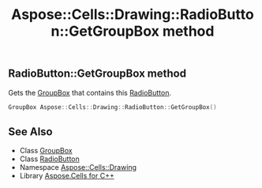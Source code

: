 ﻿---
title: Aspose::Cells::Drawing::RadioButton::GetGroupBox method
linktitle: GetGroupBox
second_title: Aspose.Cells for C++ API Reference
description: 'Aspose::Cells::Drawing::RadioButton::GetGroupBox method. Gets the GroupBox that contains this RadioButton in C++.'
type: docs
weight: 1100
url: /cpp/aspose.cells.drawing/radiobutton/getgroupbox/
---
## RadioButton::GetGroupBox method


Gets the [GroupBox](../../groupbox/) that contains this [RadioButton](../).

```cpp
GroupBox Aspose::Cells::Drawing::RadioButton::GetGroupBox()
```

## See Also

* Class [GroupBox](../../groupbox/)
* Class [RadioButton](../)
* Namespace [Aspose::Cells::Drawing](../../)
* Library [Aspose.Cells for C++](../../../)
